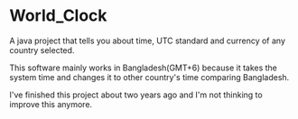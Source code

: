 # World_Clock
A java project that tells you about time, UTC standard and currency of any country selected.

This software mainly works in Bangladesh(GMT+6) because it takes the system time and changes it to other country's time comparing Bangladesh.

I've finished this project about two years ago and I'm not thinking to improve this anymore.
